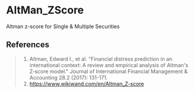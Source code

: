# AltMan_ZScore
Altman z-score for Single &amp; Multiple Securities

## References
> 1. Altman, Edward I., et al. "Financial distress prediction in an international context: A review and empirical analysis of Altman's Z‐score model." Journal of International Financial Management & Accounting 28.2 (2017): 131-171.
> 2. https://www.wikiwand.com/en/Altman_Z-score
